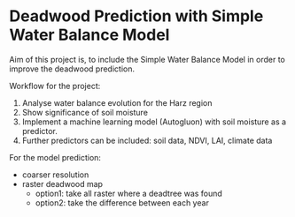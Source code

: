 # Deadwood Prediction with Simple Water Balance Model

Aim of this project is, to include the Simple Water Balance Model in order to improve the deadwood prediction. 

Workflow for the project: 
1. Analyse water balance evolution for the Harz region
2. Show significance of soil moisture 
3. Implement a machine learning model (Autogluon) with soil moisture as a predictor.
4. Further predictors can be included: soil data, NDVI, LAI, climate data


For the model prediction: 
* coarser resolution
* raster deadwood map
    * option1: take all raster where a deadtree was found 
    + option2: take the difference between each year 

